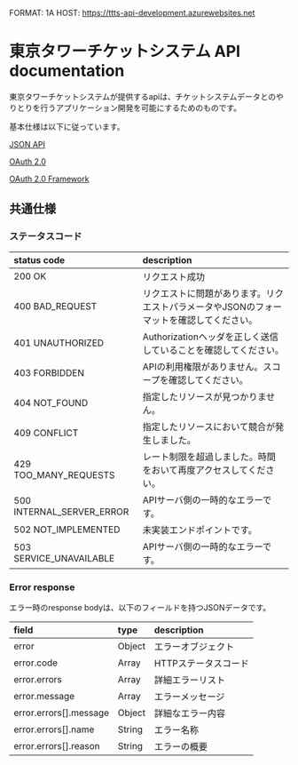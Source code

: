FORMAT: 1A
HOST: https://ttts-api-development.azurewebsites.net

# 東京タワーチケットシステム API documentation

東京タワーチケットシステムが提供するapiは、チケットシステムデータとのやりとりを行うアプリケーション開発を可能にするためのものです。

基本仕様は以下に従っています。

[JSON API](http://jsonapi.org/)

[OAuth 2.0](https://oauth.net/2/)

[OAuth 2.0 Framework](http://tools.ietf.org/html/rfc6749)

## 共通仕様

### ステータスコード

| status code               | description                                          |
| :------------------------ | :--------------------------------------------------- |
| 200 OK                    | リクエスト成功                                            |
| 400 BAD_REQUEST           | リクエストに問題があります。リクエストパラメータやJSONのフォーマットを確認してください。 |
| 401 UNAUTHORIZED          | Authorizationヘッダを正しく送信していることを確認してください。         |
| 403 FORBIDDEN             | APIの利用権限がありません。スコープを確認してください。                |
| 404 NOT_FOUND             | 指定したリソースが見つかりません。                                |
| 409 CONFLICT              | 指定したリソースにおいて競合が発生しました。                        |
| 429 TOO_MANY_REQUESTS     | レート制限を超過しました。時間をおいて再度アクセスしてください。           |
| 500 INTERNAL_SERVER_ERROR | APIサーバ側の一時的なエラーです。                              |
| 502 NOT_IMPLEMENTED       | 未実装エンドポイントです。                                    |
| 503 SERVICE_UNAVAILABLE   | APIサーバ側の一時的なエラーです。                              |

### Error response

エラー時のresponse bodyは、以下のフィールドを持つJSONデータです。

| field                  | type   | description  |
| :--------------------- | :----- | :----------- |
| error                  | Object | エラーオブジェクト    |
| error.code             | Array  | HTTPステータスコード |
| error.errors           | Array  | 詳細エラーリスト   |
| error.message          | Array  | エラーメッセージ     |
| error.errors[].message | Object | 詳細なエラー内容 |
| error.errors[].name    | String | エラー名称      |
| error.errors[].reason  | String | エラーの概要     |


<!-- include(routes/oauth.md) -->

<!-- include(routes/performances.md) -->

<!-- include(routes/transactions.md) -->

<!-- include(routes/404.md) -->
